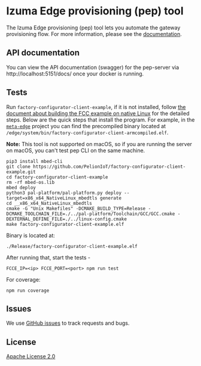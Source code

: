 # Izuma Edge provisioning (pep) tool

The Izuma Edge provisioning (pep) tool lets you automate the gateway provisioning flow. For more information, please see the [documentation](https://developer.izumanetworks.com/docs/device-management-edge/latest/provisioning/index.html).

## API documentation

You can view the API documentation (swagger) for the pep-server via http://localhost:5151/docs/ once your docker is running.

## Tests

Run `factory-configurator-client-example`, if it is not installed, follow [the document about building the FCC example on native Linux](https://developer.izumanetworks.com/docs/device-management-provision/latest/ft-demo/building-demo.html#native-linux) for the detailed steps. Below are the quick steps that install the program. For example, in the [`meta-edge`](https://github.com/PelionIoT/meta-edge) project you can find the precompiled binary located at `/edge/system/bin/factory-configurator-client-armcompiled.elf`.

<span class="notes">**Note:** This tool is not supported on macOS, so if you are running the server on macOS, you can't test pep CLI on the same machine.</span>

```
pip3 install mbed-cli
git clone https://github.com/PelionIoT/factory-configurator-client-example.git
cd factory-configurator-client-example
rm -rf mbed-os.lib
mbed deploy
python3 pal-platform/pal-platform.py deploy --target=x86_x64_NativeLinux_mbedtls generate
cd __x86_x64_NativeLinux_mbedtls
cmake -G "Unix Makefiles" -DCMAKE_BUILD_TYPE=Release -DCMAKE_TOOLCHAIN_FILE=./../pal-platform/Toolchain/GCC/GCC.cmake -DEXTERNAL_DEFINE_FILE=./../linux-config.cmake
make factory-configurator-client-example.elf
```

Binary is located at:

```
./Release/factory-configurator-client-example.elf
```

After running that, start the tests -

```
FCCE_IP=<ip> FCCE_PORT=<port> npm run test
```

For coverage:

```
npm run coverage
```

## Issues

We use [GitHub issues](https://github.com/PelionIoT/pelion-edge-provisioner/issues) to track requests and bugs.

## License

[Apache License 2.0](LICENSE)
